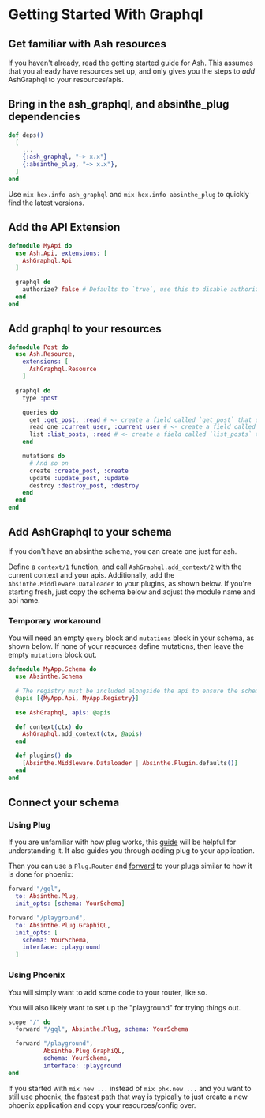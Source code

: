 # Getting Started With Graphql

## Get familiar with Ash resources

If you haven't already, read the getting started guide for Ash. This assumes that you already have resources set up, and only gives you the steps to _add_ AshGraphql to your resources/apis.

## Bring in the ash_graphql, and absinthe_plug dependencies

```elixir
def deps()
  [
    ...
    {:ash_graphql, "~> x.x"}
    {:absinthe_plug, "~> x.x"},
  ]
end
```

Use `mix hex.info ash_graphql` and `mix hex.info absinthe_plug` to quickly find the latest versions.

## Add the API Extension

```elixir
defmodule MyApi do
  use Ash.Api, extensions: [
    AshGraphql.Api
  ]

  graphql do
    authorize? false # Defaults to `true`, use this to disable authorization for the entire API (you probably only want this while prototyping)
  end
end
```

## Add graphql to your resources

```elixir
defmodule Post do
  use Ash.Resource,
    extensions: [
      AshGraphql.Resource
    ]

  graphql do
    type :post

    queries do
      get :get_post, :read # <- create a field called `get_post` that uses the `read` read action to fetch a single post
      read_one :current_user, :current_user # <- create a field called `current_user` that uses the `current_user` read action to fetch a single record
      list :list_posts, :read # <- create a field called `list_posts` that uses the `read` read action to fetch a list of posts
    end

    mutations do
      # And so on
      create :create_post, :create
      update :update_post, :update
      destroy :destroy_post, :destroy
    end
  end
end
```

## Add AshGraphql to your schema

If you don't have an absinthe schema, you can create one just for ash.

Define a `context/1` function, and call `AshGraphql.add_context/2` with the current context and your apis. Additionally, add the `Absinthe.Middleware.Dataloader` to your plugins, as shown below. If you're starting fresh, just copy the schema below and adjust the module name and api name.

### Temporary workaround

You will need an empty `query` block and `mutations` block in your schema, as shown below. If none of your resources define mutations, then leave the empty `mutations` block out.

```elixir
defmodule MyApp.Schema do
  use Absinthe.Schema

  # The registry must be included alongside the api to ensure the schema is properly recompiled on changes.
  @apis [{MyApp.Api, MyApp.Registry}]

  use AshGraphql, apis: @apis

  def context(ctx) do
    AshGraphql.add_context(ctx, @apis)
  end

  def plugins() do
    [Absinthe.Middleware.Dataloader | Absinthe.Plugin.defaults()]
  end
end
```

## Connect your schema

### Using Plug

If you are unfamiliar with how plug works, this [guide](https://elixirschool.com/en/lessons/specifics/plug/#dependencies) will be helpful for understanding it. It also guides you through
adding plug to your application.

Then you can use a `Plug.Router` and [forward](https://hexdocs.pm/plug/Plug.Router.html#forward/2) to your plugs similar to how it is done for phoenix:

```elixir
forward "/gql",
  to: Absinthe.Plug,
  init_opts: [schema: YourSchema]

forward "/playground",
  to: Absinthe.Plug.GraphiQL,
  init_opts: [
    schema: YourSchema,
    interface: :playground
  ]
```

### Using Phoenix

You will simply want to add some code to your router, like so.

You will also likely want to set up the "playground" for trying things out.

```elixir
scope "/" do
  forward "/gql", Absinthe.Plug, schema: YourSchema

  forward "/playground",
          Absinthe.Plug.GraphiQL,
          schema: YourSchema,
          interface: :playground
end
```

If you started with `mix new ...` instead of `mix phx.new ...` and you want to
still use phoenix, the fastest path that way is typically to just create a new
phoenix application and copy your resources/config over.
